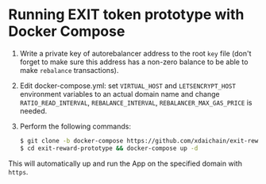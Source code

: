 # Running EXIT token prototype with Docker Compose

1. Write a private key of autorebalancer address to the root `key` file (don't forget to make sure this address has a non-zero balance to be able to make `rebalance` transactions).

2. Edit docker-compose.yml: set `VIRTUAL_HOST` and `LETSENCRYPT_HOST` environment variables to an actual domain name and change `RATIO_READ_INTERVAL`, `REBALANCE_INTERVAL`, `REBALANCER_MAX_GAS_PRICE` is needed.

3. Perform the following commands:

    ```bash
    $ git clone -b docker-compose https://github.com/xdaichain/exit-reward-prototype
    $ cd exit-reward-prototype && docker-compose up -d
    ```

This will automatically up and run the App on the specified domain with `https`.
